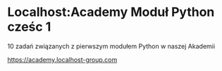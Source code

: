 # Localhost:Academy Moduł Python cześc 1

10 zadań związanych z pierwszym modułem Python w naszej Akademii

https://academy.localhost-group.com
